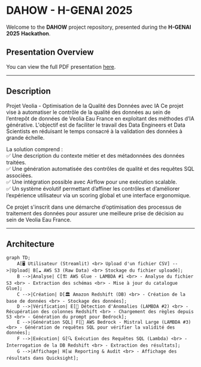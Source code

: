 # DAHOW - H-GENAI 2025

Welcome to the **DAHOW** project repository, presented during the **H-GENAI** **2025** **Hackathon**.

## Presentation Overview

You can view the full PDF presentation [here](./assets/DAHOW.pdf).

---

## Description

Projet Veolia - Optimisation de la Qualité des Données avec IA
Ce projet vise à automatiser le contrôle de la qualité des données au sein de l’entrepôt de données de Veolia Eau France en exploitant des méthodes d’IA générative. L'objectif est de faciliter le travail des Data Engineers et Data Scientists en réduisant le temps consacré à la validation des données à grande échelle.

La solution comprend :  
✅ Une description du contexte métier et des métadonnées des données traitées.  
✅ Une génération automatisée des contrôles de qualité et des requêtes SQL associées.  
✅ Une intégration possible avec Airflow pour une exécution scalable.  
✅ Un système évolutif permettant d’affiner les contrôles et d’améliorer l’expérience utilisateur via un scoring global et une interface ergonomique.

Ce projet s'inscrit dans une démarche d’optimisation des processus de traitement des données pour assurer une meilleure prise de décision au sein de Veolia Eau France.

---

## Architecture

```mermaid
graph TD;
    A[🖥 Utilisateur (Streamlit) <br> Upload d'un fichier CSV] -->|Upload| B[☁ AWS S3 (Raw Data) <br> Stockage du fichier uploadé];
    B -->|Analyse| C[🏗 AWS Glue - LAMBDA #1 <br> - Analyse du fichier S3 <br> - Extraction des schémas <br> - Mise à jour du catalogue Glue];
    C -->|Création| D[🏛 Amazon Redshift (DB) <br> - Création de la base de données <br> - Stockage des données];
    D -->|Vérification| E[🧐 Détection d'Anomalies (LAMBDA #2) <br> - Récupération des colonnes Redshift <br> - Chargement des règles depuis S3 <br> - Génération du prompt pour Bedrock];
    E -->|Génération SQL| F[🤖 AWS Bedrock - Mistral Large (LAMBDA #3) <br> - Génération de requêtes SQL pour vérifier la validité des données];
    F -->|Exécution| G[🔍 Exécution des Requêtes SQL (Lambda) <br> - Interrogation de la DB Redshift <br> - Extraction des résultats];
    G -->|Affichage| H[📊 Reporting & Audit <br> - Affichage des résultats dans Quicksight];

```
